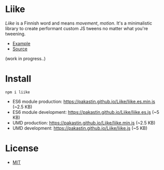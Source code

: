 # Liike
*Liike* is a Finnish word and means *movement*, *motion*. It's a minimalistic library to create performant custom JS tweens no matter what you're tweening.

- [Example](https://pakastin.github.io/Liike/)
- [Source](https://github.com/pakastin/Liike/blob/master/example/index.js)

(work in progress..)

# Install
```
npm i liike
```
- ES6 module production: https://pakastin.github.io/Liike/liike.es.min.js (~2.5 KB)
- ES6 module development: https://pakastin.github.io/Liike/liike.es.js (~5 KB)
- UMD production: https://pakastin.github.io/Liike/liike.min.js (~2.5 KB)
- UMD development: https://pakastin.github.io/Liike/liike.js (~5 KB)

# License
- [MIT](https://github.com/pakastin/Liike/blob/master/LICENSE)
